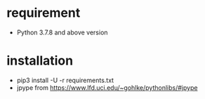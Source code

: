 # requirement
* Python 3.7.8 and above version

# installation
* pip3 install -U -r requirements.txt
* jpype from https://www.lfd.uci.edu/~gohlke/pythonlibs/#jpype 
